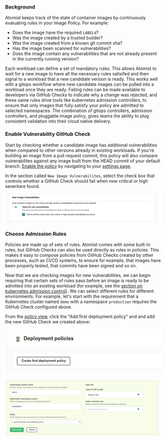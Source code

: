 ### Background

Atomist keeps track of the state of container images by continuously evaluating rules in your Image Policy. For example:

* Does the image have the required `LABEL`s?
* Was the image created by a trusted builder?
* Was the image created from a known git commit sha?
* Has the image been scanned for vulnerabilities?
* Does the image contain any vulnerabilities that are not already present in the currently running version?

Each workload can define a set of mandatory rules.  This allows Atomist to wait for a new image to have all the necessary rules satisifed and then signal to a workload that a new candidate version is ready.  This works well with a gitops workflow where new candidate images can be pulled into a workload once they are ready. Failing rules can be made available to developers via GitHub Checks to indicate why a change was rejected, and these same rules drive tools like kubernetes admission controllers, to ensure that only images that fully satisfy your policy are admitted to selected namespaces.  The combination of gitops controllers, admission controllers, and pluggable image policy, gives teams the ability to plug consistent validation into their cloud native delivery.

### Enable Vulnerability GitHub Check

Start by checking whether a candidate image has additional vulnerabilities when compared to other versions already in existing workloads.  If you're building an image from a pull request commit, this policy will also compare vulnerabilites against any image built from the HEAD commit of your default branch.  [Enable the policy][settings] by navigating to your [settings page][settings].

In the section called `New Image Vulnerabilites`, select the check box that controls whether a GitHub Check should fail when _new_ critical or high severitare found.

![enable-check-run](../img/getting-started/enable-check-run.png)



### Choose Admission Rules

Policies are made up of sets of rules. Atomist comes with some built-in rules, but GitHub Checks can also be used directly as rules in policies. This makes it easy to compose policies from GitHub Checks created by other processes, such as CI/CD systems, to ensure for example, that images have been properly tested, that commits have been signed and so on.

Now that we are checking images for new vulnerabilities, we can begin requiring that certain sets of rules pass before an image is ready to be admitted into an existing workload (for example, see the [section on kubernetes admission control](admission-control.md)).  We can select different rules for different environments.  For example, let's start with the requirement that a Kubernetes cluster named `demo` with a namespace `production` requires the GitHub Check configured above.

From the [policy view][settings], click the "Add first deployment policy" and and add the new GitHub Check we created above:

![add-first-policy](../img/getting-started/add-first-policy.png)

![configure-policy](../img/getting-started/configure-new-policy.png)

[settings]: https://dso.atomist.com/r/auth/policies
